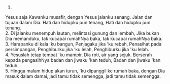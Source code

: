 1.
Yesus saja Kawanku musafir, dengan Yesus jalanku senang.
Jalan dan tujuan dalam Dia. Hati dan hidupku pun tenang,
Hati dan hidupku pun tenang.
<br>
2.
Di jalanku menempuh lautan, melintasi gunung dan lembah,
Jika bukan Dia memanduku, tak kucapai rumahNya baka,
tak kucapai rumahNya baka.
<br>
3.
Harapanku di kala 'ku bangun, Penjagaku jika 'ku rebah,
Penasihat pada persimpangan, Penghiburku jika 'ku lelah,
Penghiburku jika 'ku lelah.
<br>
4.
Yesuslah tetap tempat 'ku mampir, Dia roti, air yang sejuk.
Berserah kepada pengasihNya badan dan jiwaku 'kan teduh,
Badan dan jiwaku 'kan teduh.
<br>
5.
Hingga malam hidup akan turun, 'ku dipanggil ke rumah baka,
dengan Dia masuk dalam damai, jadi tamu tidak semengga,
jadi tamu tidak semengga.